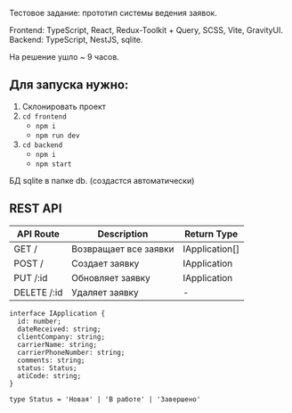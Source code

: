 Тестовое задание: прототип системы ведения заявок.

Frontend: TypeScript, React, Redux-Toolkit + Query, SCSS, Vite, GravityUI.  
Backend: TypeScript, NestJS, sqlite.

На решение ушло ~ 9 часов.

Для запуска нужно:
-
1. Склонировать проект
2. `cd frontend`
	- `npm i`
	- `npm run dev` 
3. `cd backend`
	- `npm i`
	- `npm start` 

БД sqlite в папке db. (создастся автоматически)

REST API
-
| API Route  | Description | Return Type |
| ------------- | ------------- | ------------- |
| GET /  | Возвращает все заявки | IApplication[] |
| POST /  | Создает заявку | IApplication  |
| PUT /:id  | Обновляет заявку | IApplication  |
| DELETE /:id  | Удаляет заявку | - |

```
interface IApplication { 
  id: number;
  dateReceived: string;
  clientCompany: string;
  carrierName: string;
  carrierPhoneNumber: string;
  comments: string;
  status: Status;
  atiCode: string;
}
```

```
type Status = 'Новая' | 'В работе' | 'Завершено'
```
